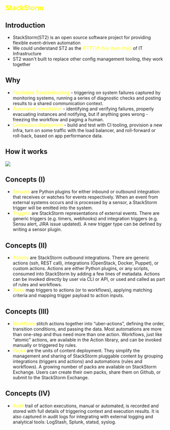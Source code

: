#

## <span style="color:yellow">StackStorm</span>

## Introduction

* StackStorm(ST2) is an open source software project for providing flexible event-driven automation
* We could understand ST2 as the <span style="color:yellow">IFTTT(if-this-then-that)</span> of IT Infrastructure
* ST2 wasn't built to replace other config management tooling, they work together

## Why

* <span style="color:yellow">Facilitated Troubleshooting</span> - triggering on system failures captured by  monitoring systems, running a series of diagnostic checks and posting results to a shared communication context.
* <span style="color:yellow">Automated remediation</span> - identifying and verifying failures, properly evacuating instances and notifying, but if anything goes wrong - freezing the workflow and paging a human.
* <span style="color:yellow">Continuous deployment</span> - build and test with CI tooling, provision a new infra, turn on some traffic with the load balancer, and roll-forward or roll-back, based on app performance data.

## How it works

![](https://docs.stackstorm.com/_images/architecture_diagram.jpg)

##  Concepts (I)

* <span style="color:yellow">Sensors</span> are Python plugins for either inbound or outbound integration that receives or watches for events respectively. When an event from external systems occurs and is processed by a sensor, a StackStorm trigger will be emitted into the system.
* <span style="color:yellow">Triggers</span> are StackStorm representations of external events. There are generic triggers (e.g. timers, webhooks) and integration triggers (e.g. Sensu alert, JIRA issue updated). A new trigger type can be defined by writing a sensor plugin.

##  Concepts (II)

* <span style="color:yellow">Actions</span> are StackStorm outbound integrations. There are generic actions (ssh, REST call), integrations (OpenStack, Docker, Puppet), or custom actions. Actions are either Python plugins, or any scripts, consumed into StackStorm by adding a few lines of metadata. Actions can be invoked directly by user via CLI or API, or used and called as part of rules and workflows.
* <span style="color:yellow">Rules</span> map triggers to actions (or to workflows), applying matching criteria and mapping trigger payload to action inputs.

##  Concepts (III)

* <span style="color:yellow">Workflows</span> stitch actions together into “uber-actions”, defining the order, transition conditions, and passing the data. Most automations are more than one-step and thus need more than one action. Workflows, just like “atomic” actions, are available in the Action library, and can be invoked manually or triggered by rules.
* <span style="color:yellow">Packs</span> are the units of content deployment. They simplify the management and sharing of StackStorm pluggable content by grouping integrations (triggers and actions) and automations (rules and workflows). A growing number of packs are available on StackStorm Exchange. Users can create their own packs, share them on Github, or submit to the StackStorm Exchange.

##  Concepts (IV)

* <span style="color:yellow">Audit</span> trail of action executions, manual or automated, is recorded and stored with full details of triggering context and execution results. It is also captured in audit logs for integrating with external logging and analytical tools: LogStash, Splunk, statsd, syslog.

